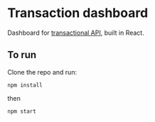 # Transaction dashboard

Dashboard for [transactional API](https://github.com/TarCode/tx_api), built in React.

## To run

Clone the repo and run:
```
npm install
```

then 
```
npm start
```